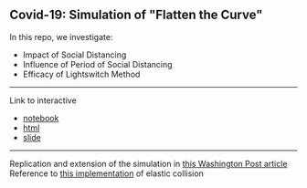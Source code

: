## Covid-19: Simulation of "Flatten the Curve"  
In this repo, we investigate:
- Impact of Social Distancing  
- Influence of Period of Social Distancing  
- Efficacy of Lightswitch Method  
  
---  
  
Link to interactive  
- [notebook](https://nbviewer.jupyter.org/github/rikiyay/covid19/blob/master/flatten_the_curve.ipynb)  
- [html](https://htmlpreview.github.io/https://github.com/rikiyay/covid19/blob/master/flatten_the_curve.html)  
- [slide](https://htmlpreview.github.io/https://github.com/rikiyay/covid19/blob/master/flatten_the_curve.slides.html)  
  
---  
  
Replication and extension of the simulation in [this Washington Post article](https://www.washingtonpost.com/graphics/2020/world/corona-simulator/)  
Reference to [this implementation](https://github.com/xnx/collision) of elastic collision  

<!-- No Social Distancing  
![](flattencurve_abbrev_dt025.gif)  

Social Distancing: 30% of Baseline Contact Ratio  
![](flattencurve_abbrev_dt008.gif)   -->